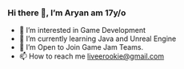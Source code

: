 ### Hi there 👋, I’m Aryan am 17y/o
- 👀 I’m interested in Game Development
- 🌱 I’m currently learning Java and Unreal Engine
- 💞️ I’m Open to Join Game Jam Teams.
- 📫 How to reach me liveerookie@gmail.com

<!---
CallMeAryan/CallMeAryan is a ✨ special ✨ repository because its `README.md` (this file) appears on your GitHub profile.
You can click the Preview link to take a look at your changes.
--->
